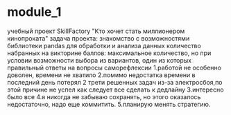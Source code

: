 # module_1
учебный проект SkillFactory "Кто хочет стать миллионером кинопроката"
задача проекта:
	знакомство с возможностями библиотеки pandas для обработки и анализа данных
количество набранных на викторине баллов:
	максимальное количество, но при условии возможности выбора из вариантов, один из которых правильный
ответы на вопросы саморефлексии
	1.работой не особенно доволен, времени не хватило
	2.помимо недостатка времени в последний день потерял 2 трети решенных задач из-за электросбоя,по этой причине не успел как следует все сделать к дедлайну
	3.интересно было все
	4.я никогда не забываю сохранять, но этого оказалось недостаточно, надо еще коммитить.
	5.планирую менять стратегию.
